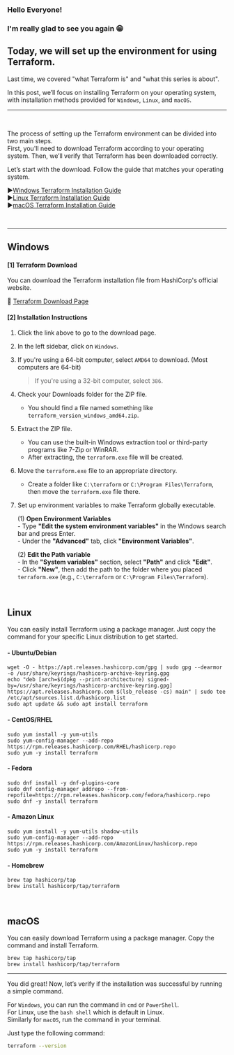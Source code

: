 ### Hello Everyone! 
### I'm really glad to see you again 😁
## Today, we will set up the environment for using Terraform.

Last time, we covered "what Terraform is" and "what this series is about".  
  
In this post, we’ll focus on installing Terraform on your operating system, with installation methods provided for `Windows`, `Linux`, and `macOS`.

***
<br>

The process of setting up the Terraform environment can be divided into two main steps.  
First, you'll need to download Terraform according to your operating system. Then, we’ll verify that Terraform has been downloaded correctly.  
  
Let’s start with the download. Follow the guide that matches your operating system.  

▶️[Windows Terraform Installation Guide](#Windows)  
▶️[Linux Terraform Installation Guide](#Linux)  
▶️[macOS Terraform Installation Guide](#macOS)  

<br>
 
***

## Windows

#### [1] Terraform Download

You can download the Terraform installation file from HashiCorp's official website.  

🔗 [Terraform Download Page](https://developer.hashicorp.com/terraform/install)

#### [2] Installation Instructions

1. Click the link above to go to the download page.  

1. In the left sidebar, click on  `Windows`.

1. If you're using a 64-bit computer, select `AMD64` to download. (Most computers are 64-bit)
    >  If you're using a 32-bit computer, select `386`.

1. Check your Downloads folder for the ZIP file.
   - You should find a file named something like `terraform_version_windows_amd64.zip`.

1. Extract the ZIP file.
   - You can use the built-in Windows extraction tool or third-party programs like 7-Zip or WinRAR.
   - After extracting, the `terraform.exe` file will be created.

1. Move the `terraform.exe` file to an appropriate directory.
   - Create a folder like `C:\terraform` or `C:\Program Files\Terraform`, then move the `terraform.exe` file there.
  
1. Set up environment variables to make Terraform globally executable.

    (1) **Open Environment Variables**  
       - Type **"Edit the system environment variables"** in the Windows search bar and press Enter.  
       - Under the **"Advanced"** tab, click **"Environment Variables"**.  

    (2) **Edit the Path variable**  
       - In the **"System variables"** section, select **"Path"** and click **"Edit"**.  
       - Click **"New"**, then add the path to the folder where you placed `terraform.exe` (e.g., `C:\terraform` or `C:\Program Files\Terraform`).
   
    


<br>

## Linux  
  
You can easily install Terraform using a package manager. Just copy the command for your specific Linux distribution to get started.
  
#### - Ubuntu/Debian
```hcl
wget -O - https://apt.releases.hashicorp.com/gpg | sudo gpg --dearmor -o /usr/share/keyrings/hashicorp-archive-keyring.gpg
echo "deb [arch=$(dpkg --print-architecture) signed-by=/usr/share/keyrings/hashicorp-archive-keyring.gpg] https://apt.releases.hashicorp.com $(lsb_release -cs) main" | sudo tee /etc/apt/sources.list.d/hashicorp.list
sudo apt update && sudo apt install terraform
```
  
#### - CentOS/RHEL 
```hcl
sudo yum install -y yum-utils
sudo yum-config-manager --add-repo https://rpm.releases.hashicorp.com/RHEL/hashicorp.repo
sudo yum -y install terraform
``` 

#### - Fedora  
```hcl
sudo dnf install -y dnf-plugins-core
sudo dnf config-manager addrepo --from-repofile=https://rpm.releases.hashicorp.com/fedora/hashicorp.repo
sudo dnf -y install terraform
```

#### - Amazon Linux
```hcl
sudo yum install -y yum-utils shadow-utils
sudo yum-config-manager --add-repo https://rpm.releases.hashicorp.com/AmazonLinux/hashicorp.repo
sudo yum -y install terraform
```

#### - Homebrew
```hcl
brew tap hashicorp/tap
brew install hashicorp/tap/terraform
```
<br>


## macOS

You can easily download Terraform using a package manager. Copy the command and install Terraform. 

```hcl
brew tap hashicorp/tap
brew install hashicorp/tap/terraform
```

***

You did great! 
Now, let’s verify if the installation was successful by running a simple command.  

For `Windows`, you can run the command in `cmd` or `PowerShell`.   
For Linux, use the `bash shell` which is default in Linux.  
Similarly for `macOS`, run the command in your terminal.  
  
Just type the following command:  
```bash
terraform --version
```
